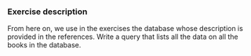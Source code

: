 ### Exercise description
From here on, we use in the exercises the database whose description is provided in the references.
Write a query that lists all the data on all the books in the database.